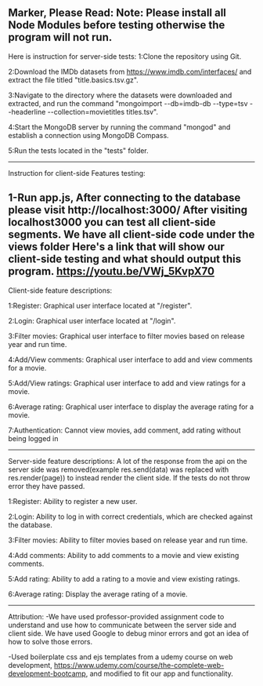 Marker, Please Read:
Note: Please install all Node Modules before testing otherwise the program will not run.
-----------------------------------------------------
Here is instruction for server-side tests:
1:Clone the repository using Git.

2:Download the IMDb datasets from https://www.imdb.com/interfaces/ and extract the file titled "title.basics.tsv.gz".

3:Navigate to the directory where the datasets were downloaded and extracted, and run the command "mongoimport --db=imdb-db --type=tsv --headerline --collection=movietitles titles.tsv".

4:Start the MongoDB server by running the command "mongod" and establish a connection using MongoDB Compass.

5:Run the tests located in the "tests" folder.

-------------------------------------------------------
Instruction for client-side Features testing:

1-Run app.js, After connecting to the database please visit http://localhost:3000/
After visiting localhost3000 you can test all client-side segments.
We have all client-side code under the views folder 
Here's a link that will show our client-side testing and what should output this program.
https://youtu.be/VWj_5KvpX70
-------------------------------------------------------
Client-side feature descriptions:

1:Register: Graphical user interface located at "/register".

2:Login: Graphical user interface located at "/login".

3:Filter movies: Graphical user interface to filter movies based on release year and run time.

4:Add/View comments: Graphical user interface to add and view comments for a movie.

5:Add/View ratings: Graphical user interface to add and view ratings for a movie.

6:Average rating: Graphical user interface to display the average rating for a movie.

7:Authentication: Cannot view movies, add comment, add rating without being logged in

-----------------------------------------------------------
Server-side feature descriptions:
A lot of the response from the api on the server side was removed(example res.send(data) was replaced with res.render(page)) to instead render the client side. If the tests do  not throw error they have passed. 

1:Register: Ability to register a new user.

2:Login: Ability to log in with correct credentials, which are checked against the database.

3:Filter movies: Ability to filter movies based on release year and run time.

4:Add comments: Ability to add comments to a movie and view existing comments.

5:Add rating: Ability to add a rating to a movie and view existing ratings.

6:Average rating: Display the average rating of a movie.

--------------------------------------------------------------
Attribution:
-We have used professor-provided assignment code to understand and use how to communicate between the server side and client side. We have used Google to debug minor errors and got an idea of how to solve those errors.

-Used boilerplate css and ejs templates from a udemy course on web development, https://www.udemy.com/course/the-complete-web-development-bootcamp, and modified to fit our app and functionality.
